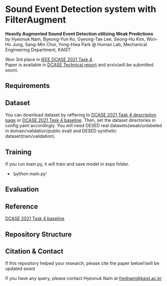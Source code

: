 # Sound Event Detection system with FilterAugment

**Heavily Augmented Sound Event Detection utilizing Weak Predictions**<br>
by Hyeonuk Nam, Byeong-Yun Ko, Gyeong-Tae Lee, Seong-Hu Kim, Won-Ho Jung, Sang-Min Choi, Yong-Hwa Park @ Human Lab, Mechanical Engineering Department, KAIST

Won 3rd place in [IEEE DCASE 2021 Task 4](http://dcase.community/challenge2021/task-sound-event-detection-and-separation-in-domestic-environments-results).<br>
Paper is available in [DCASE Technical report](http://dcase.community/documents/challenge2021/technical_reports/DCASE2021_Nam_41_t4.pdf) and arxiv(will be submitted soon).<br>

## Requirements

## Dataset
You can download dataset by reffering to [DCASE 2021 Task 4 description page](http://dcase.community/challenge2021/task-sound-event-detection-and-separation-in-domestic-environments) or [DCASE 2021 Task 4 baseline](https://github.com/DCASE-REPO/DESED_task). Then, set the dataset directories in config.yaml accordingly. You will need DESED real datasets(weak/unlabeled in domain/validation/public eval) and DESED synthetic dataset(train/validation).

## Training
If you run main.py, it will train and save model in exps folder.
- 'python main.py'

## Evaluation

## Reference
[DCASE 2021 Task 4 baseline](https://github.com/DCASE-REPO/DESED_task)

## Repository Structure

## Citation & Contact
If this repository helped your research, please cite the paper below!(will be updated soon)

If you have any query, please contact Hyeonuk Nam at frednam@kaist.ac.kr


